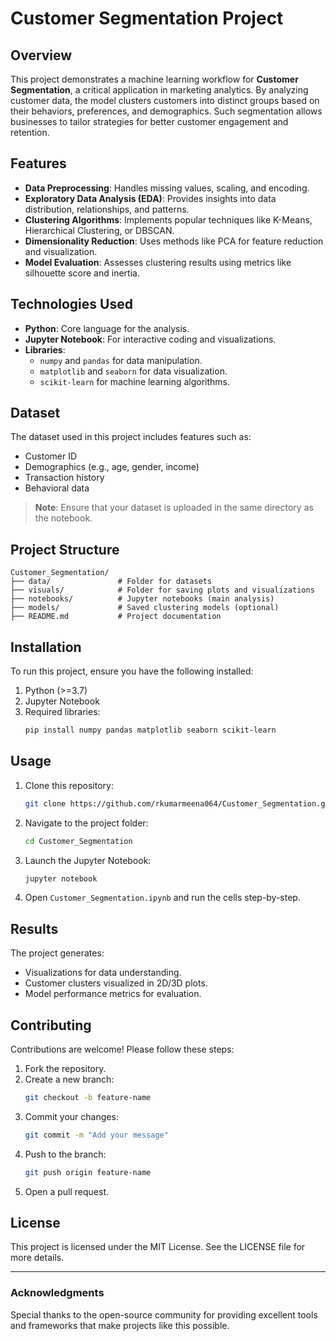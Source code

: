 # Customer Segmentation Project

## Overview
This project demonstrates a machine learning workflow for **Customer Segmentation**, a critical application in marketing analytics. By analyzing customer data, the model clusters customers into distinct groups based on their behaviors, preferences, and demographics. Such segmentation allows businesses to tailor strategies for better customer engagement and retention.

## Features
- **Data Preprocessing**: Handles missing values, scaling, and encoding.
- **Exploratory Data Analysis (EDA)**: Provides insights into data distribution, relationships, and patterns.
- **Clustering Algorithms**: Implements popular techniques like K-Means, Hierarchical Clustering, or DBSCAN.
- **Dimensionality Reduction**: Uses methods like PCA for feature reduction and visualization.
- **Model Evaluation**: Assesses clustering results using metrics like silhouette score and inertia.

## Technologies Used
- **Python**: Core language for the analysis.
- **Jupyter Notebook**: For interactive coding and visualizations.
- **Libraries**: 
  - `numpy` and `pandas` for data manipulation.
  - `matplotlib` and `seaborn` for data visualization.
  - `scikit-learn` for machine learning algorithms.

## Dataset
The dataset used in this project includes features such as:
- Customer ID
- Demographics (e.g., age, gender, income)
- Transaction history
- Behavioral data

> **Note**: Ensure that your dataset is uploaded in the same directory as the notebook.

## Project Structure
```
Customer_Segmentation/
├── data/               # Folder for datasets
├── visuals/            # Folder for saving plots and visualizations
├── notebooks/          # Jupyter notebooks (main analysis)
├── models/             # Saved clustering models (optional)
├── README.md           # Project documentation
```

## Installation
To run this project, ensure you have the following installed:
1. Python (>=3.7)
2. Jupyter Notebook
3. Required libraries:
    ```bash
    pip install numpy pandas matplotlib seaborn scikit-learn
    ```

## Usage
1. Clone this repository:
    ```bash
    git clone https://github.com/rkumarmeena064/Customer_Segmentation.git
    ```
2. Navigate to the project folder:
    ```bash
    cd Customer_Segmentation
    ```
3. Launch the Jupyter Notebook:
    ```bash
    jupyter notebook
    ```
4. Open `Customer_Segmentation.ipynb` and run the cells step-by-step.

## Results
The project generates:
- Visualizations for data understanding.
- Customer clusters visualized in 2D/3D plots.
- Model performance metrics for evaluation.

## Contributing
Contributions are welcome! Please follow these steps:
1. Fork the repository.
2. Create a new branch:
    ```bash
    git checkout -b feature-name
    ```
3. Commit your changes:
    ```bash
    git commit -m "Add your message"
    ```
4. Push to the branch:
    ```bash
    git push origin feature-name
    ```
5. Open a pull request.

## License
This project is licensed under the MIT License. See the LICENSE file for more details.

---

### Acknowledgments
Special thanks to the open-source community for providing excellent tools and frameworks that make projects like this possible.
